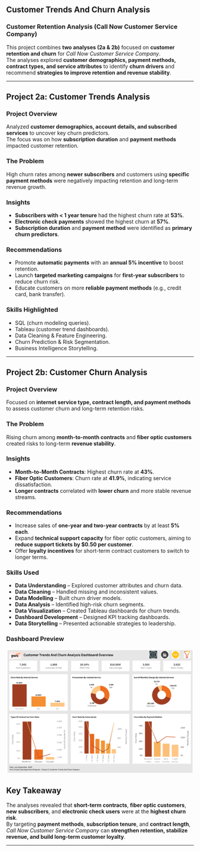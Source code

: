## Customer Trends And Churn Analysis
### Customer Retention Analysis (Call Now Customer Service Company)
This project combines **two analyses (2a & 2b)** focused on **customer retention and churn** for *Call Now Customer Service Company*.  
The analyses explored **customer demographics, payment methods, contract types, and service attributes** to identify **churn drivers** and recommend **strategies to improve retention and revenue stability**.  

---
## Project 2a: Customer Trends Analysis
### Project Overview 
Analyzed **customer demographics, account details, and subscribed services** to uncover key churn predictors.  
The focus was on how **subscription duration** and **payment methods** impacted customer retention.  
###  The Problem
High churn rates among **newer subscribers** and customers using **specific payment methods** were negatively impacting retention and long-term revenue growth.  
### Insights
-  **Subscribers with < 1 year tenure** had the highest churn rate at **53%**.  
-  **Electronic check payments** showed the highest churn at **57%**.  
-  **Subscription duration** and **payment method** were identified as **primary churn predictors**.  
###  Recommendations
-  Promote **automatic payments** with an **annual 5% incentive** to boost retention.  
-  Launch **targeted marketing campaigns** for **first-year subscribers** to reduce churn risk.  
-  Educate customers on more **reliable payment methods** (e.g., credit card, bank transfer).
### Skills Highlighted
- SQL (churn modeling queries).
- Tableau (customer trend dashboards).  
- Data Cleaning & Feature Engineering.  
- Churn Prediction & Risk Segmentation.  
- Business Intelligence Storytelling.  

---
## Project 2b: Customer Churn Analysis
### Project Overview
Focused on **internet service type, contract length, and payment methods** to assess customer churn and long-term retention risks. 
###  The Problem
Rising churn among **month-to-month contracts** and **fiber optic customers** created risks to long-term **revenue stability**. 
### Insights
-  **Month-to-Month Contracts**: Highest churn rate at **43%**.  
-  **Fiber Optic Customers**: Churn rate at **41.9%**, indicating service dissatisfaction.  
-  **Longer contracts** correlated with **lower churn** and more stable revenue streams.
###  Recommendations
-  Increase sales of **one-year and two-year contracts** by at least **5% each**.  
-  Expand **technical support capacity** for fiber optic customers, aiming to **reduce support tickets by $0.50 per customer**.  
-  Offer **loyalty incentives** for short-term contract customers to switch to longer terms.  
### Skills Used
- **Data Understanding** – Explored customer attributes and churn data.  
- **Data Cleaning** – Handled missing and inconsistent values.  
- **Data Modelling** – Built churn driver models.  
- **Data Analysis** – Identified high-risk churn segments.  
- **Data Visualization** – Created Tableau dashboards for churn trends.  
- **Dashboard Development** – Designed KPI tracking dashboards.  
- **Data Storytelling** – Presented actionable strategies to leadership.  
### Dashboard Preview
![Customer Dashboard](Customer.png)
## Key Takeaway
The analyses revealed that **short-term contracts**, **fiber optic customers**, **new subscribers**, and **electronic check users** were at the **highest churn risk**.  
By targeting **payment methods**, **subscription tenure**, and **contract length**, *Call Now Customer Service Company* can **strengthen retention, stabilize revenue, and build long-term customer loyalty**. 

---
